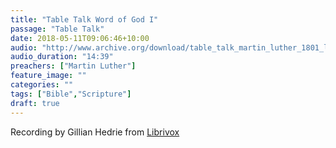 ```yaml
---
title: "Table Talk Word of God I"
passage: "Table Talk"
date: 2018-05-11T09:06:46+10:00
audio: "http://www.archive.org/download/table_talk_martin_luther_1801_librivox/tabletalk_05_luther_128kb.mp3"
audio_duration: "14:39"
preachers: ["Martin Luther"]
feature_image: ""
categories: ""
tags: ["Bible","Scripture"]
draft: true
---
```

Recording by Gillian Hedrie from [Librivox](https://librivox.org/selections-from-the-table-talk-of-martin-luther-by-martin-luther/)
